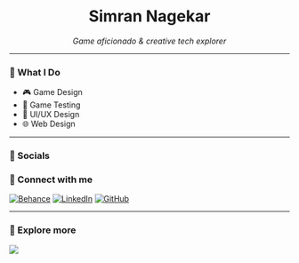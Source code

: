 <h1 align="center">Simran Nagekar</h1>

<p align="center"><i>Game aficionado & creative tech explorer</i></p>

---

### 🎯 What I Do

- 🎮 Game Design  
- 🧪 Game Testing  
- 🎨 UI/UX Design  
- 🌐 Web Design  

---

### 📱 Socials

### 📱 Connect with me

[![Behance](https://img.shields.io/badge/Behance-121212?style=for-the-badge&logo=behance&logoColor=white)](https://www.behance.net/simrannagekar)
[![LinkedIn](https://img.shields.io/badge/LinkedIn-121212?style=for-the-badge&logo=linkedin&logoColor=white)](https://www.linkedin.com/in/simransn/)
[![GitHub](https://img.shields.io/badge/GitHub-121212?style=for-the-badge&logo=github&logoColor=white)](https://github.com/breeze-sn)


---

### 📌 Explore more
<p>
  <a href="https://bento.me/breezee" target="_blank">
    <img src="https://img.shields.io/badge/bento.me/breezee-Click%20Here-111111?style=for-the-badge&logo=bento&logoColor=white" />
  </a>
</p>


